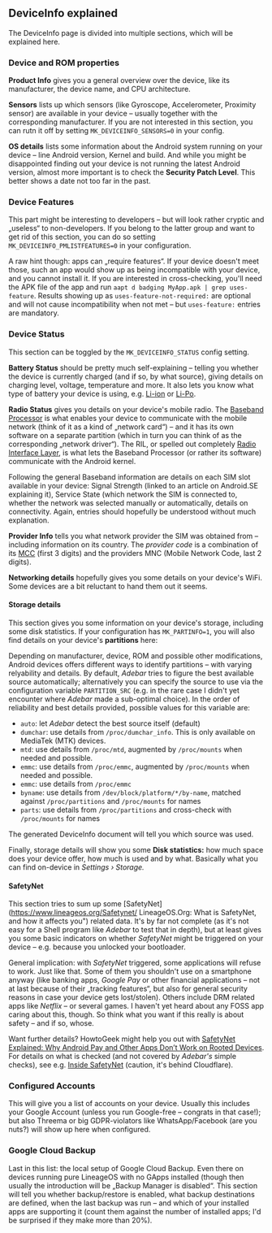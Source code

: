 ## DeviceInfo explained
The DeviceInfo page is divided into multiple sections, which will be explained here.

### Device and ROM properties
**Product Info** gives you a general overview over the device, like its
manufacturer, the device name, and CPU architecture.

**Sensors** lists up which sensors (like Gyroscope, Accelerometer, Proximity
sensor) are available in your device – usually together with the corresponding
manufacturer. If you are not interested in this section, you can rutn it off
by setting `MK_DEVICEINFO_SENSORS=0` in your config.

**OS details** lists some information about the Android system running on your
device – line Android version, Kernel and build. And while you might be
disappointed finding out your device is not running the latest Android version,
almost more important is to check the **Security Patch Level**. This better
shows a date not too far in the past.


### Device Features
This part might be interesting to developers – but will look rather cryptic and
„useless“ to non-developers. If you belong to the latter group and want to get
rid of this section, you can do so setting `MK_DEVICEINFO_PMLISTFEATURES=0` in
your configuration.

A raw hint though: apps can „require features“. If your device doesn't meet
those, such an app would show up as being incompatible with your device, and you
cannot install it. If you are interested in cross-checking, you'll need the APK
file of the app and run `aapt d badging MyApp.apk | grep uses-feature`. Results
showing up as `uses-feature-not-required:` are optional and will not cause
incompatibility when not met – but `uses-feature:` entries are mandatory.


### Device Status
This section can be toggled by the `MK_DEVICEINFO_STATUS` config setting.

**Battery Status** should be pretty much self-explaining – telling you whether
the device is currently charged (and if so, by what source), giving details on
charging level, voltage, temperature and more. It also lets you know what type
of battery your device is using, e.g. [Li-ion](https://en.wikipedia.org/wiki/Li-ion
"Wikipedia: Lithium-ion battery") or [Li-Po](https://en.wikipedia.org/wiki/Li-Po
"Wikipedia: Lithium polymer battery").

**Radio Status** gives you details on your device's mobile radio. The
[Baseband Processor](https://en.wikipedia.org/wiki/Baseband_processor) is what
enables your device to communicate with the mobile network (think of it as a
kind of „network card“) – and it has its own software on a separate partition
(which in turn you can think of as the corresponding „network driver“). The RIL,
or spelled out completely [Radio Interface
Layer](https://en.wikipedia.org/wiki/Radio_Interface_Layer), is what lets the
Baseband Processor (or rather its software) communicate with the Android kernel.

Following the general Baseband information are details on each SIM slot available
in your device: Signal Strength (linked to an article on Android.SE explaining
it), Service State (which network the SIM is connected to, whether the network
was selected manually or automatically, details on connectivity. Again, entries
should hopefully be understood without much explanation.

**Provider Info** tells you what network provider the SIM was obtained from –
including information on its country. The *provider code* is a combination of its
[MCC](https://en.wikipedia.org/wiki/Mobile_country_code "Wikipedia: Mobile country
code") (first 3 digits) and the providers MNC (Mobile Network Code, last 2 digits).

**Networking details** hopefully gives you some details on your device's WiFi.
Some devices are a bit reluctant to hand them out it seems.


#### Storage details
This section gives you some information on your device's storage, including
some disk statistics. If your configuration has `MK_PARTINFO=1`, you will also
find details on your device's **partitions** here:

Depending on manufacturer, device, ROM and possible other modifications, Android
devices offers different ways to identify partitions – with varying relyability
and details. By default, *Adebar* tries to figure the best available source
automatically; alternatively you can specify the source to use via the
configuration variable `PARTITION_SRC` (e.g. in the rare case I didn't yet
encounter where *Adebar* made a sub-optimal choice). In the order of reliability
and best details provided, possible values for this variable are:

* `auto`: let *Adebar* detect the best source itself (default)
* `dumchar`: use details from `/proc/dumchar_info`. This is only available on
  MediaTek (MTK) devices.
* `mtd`: use details from `/proc/mtd`, augmented by `/proc/mounts` when needed
  and possible.
* `emmc`: use details from `/proc/emmc`, augmented by `/proc/mounts` when needed
  and possible.
* `emmc`: use details from `/proc/emmc`
* `byname`: use details from `/dev/block/platform/*/by-name`, matched against
  `/proc/partitions` and `/proc/mounts` for names
* `parts`: use details from `/proc/partitions` and cross-check with `/proc/mounts`
  for names

The generated DeviceInfo document will tell you which source was used.

Finally, storage details will show you some **Disk statistics:** how much space
does your device offer, how much is used and by what. Basically what you can find
on-device in *Settings › Storage.*

#### SafetyNet
This section tries to sum up some [SafetyNet](https://www.lineageos.org/Safetynet/
LineageOS.Org: What is SafetyNet, and how it affects you") related data. It's by
far not complete (as it's not easy for a Shell program like *Adebar* to test that
in depth), but at least gives you some basic indicators on whether *SafetyNet*
might be triggered on your device – e.g. because you unlocked your bootloader.

General implication: with *SafetyNet* triggered, some applications will refuse to
work. Just like that. Some of them you shouldn't use on a smartphone anyway (like
banking apps, *Google Pay* or other financial applications – not at last because
of their „tracking features“, but also for general security reasons in case your
device gets lost/stolen). Others include DRM related apps like *Netflix* – or
several games. I haven't yet heard about any FOSS app caring about this, though.
So think what you want if this really is about safety – and if so, whose.

Want further details? HowtoGeek might help you out with [SafetyNet Explained:
Why Android Pay and Other Apps Don’t Work on Rooted
Devices](https://www.howtogeek.com/241012/safetynet-explained-why-android-pay-and-other-apps-dont-work-on-rooted-devices/).
For details on what is checked (and not covered by *Adebar's* simple checks),
see e.g. [Inside SafetyNet](https://koz.io/inside-safetynet/) (caution, it's
behind Cloudflare).


### Configured Accounts
This will give you a list of accounts on your device. Usually this includes your
Google Account (unless you run Google-free – congrats in that case!); but also
Threema or big GDPR-violators like WhatsApp/Facebook (are you nuts?) will show
up here when configured.


### Google Cloud Backup
Last in this list: the local setup of Google Cloud Backup. Even there on devices
running pure LineageOS with no GApps installed (though then usually the
introduction will be „Backup Manager is disabled“. This section will tell you
whether backup/restore is enabled, what backup destinations are defined, when
the last backup was run – and which of your installed apps are supporting it
(count them against the number of installed apps; I'd be surprised if they make
more than 20%).
